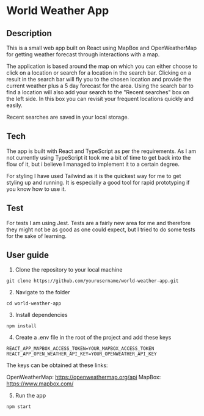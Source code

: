 # World Weather App

## Description
This is a small web app built on React using MapBox and OpenWeatherMap for getting weather forecast through interactions with a map.

The application is based around the map on which you can either choose to click on a location or search for a location in the search bar. Clicking on a result in the search bar will fly you to the chosen location and provide the current weather plus a 5 day forecast for the area. Using the search bar to find a location will also add your search to the "Recent searches" box on the left side. In this box you can revisit your frequent locations quickly and easily.

Recent searches are saved in your local storage.

## Tech
The app is built with React and TypeScript as per the requirements. As I am not currently using TypeScript it took me a bit of time to get back into the flow of it, but i believe I managed to implement it to a certain degree. 

For styling I have used Tailwind as it is the quickest way for me to get styling up and running. It is especially a good tool for rapid prototyping if you know how to use it. 

## Test
For tests I am using Jest. Tests are a fairly new area for me and therefore they might not be as good as one could expect, but I tried to do some tests for the sake of learning.


## User guide
1. Clone the repository to your local machine
  
```
git clone https://github.com/yourusername/world-weather-app.git 
```


2. Navigate to the folder
```
cd world-weather-app
```


3. Install dependencies
```
npm install
```


4. Create a .env file in the root of the project and add these keys
```
REACT_APP_MAPBOX_ACCESS_TOKEN=YOUR_MAPBOX_ACCESS_TOKEN
REACT_APP_OPEN_WEATHER_API_KEY=YOUR_OPENWEATHER_API_KEY
```

The keys can be obtained at these links: 

OpenWeatherMap: https://openweathermap.org/api
MapBox: https://www.mapbox.com/


5. Run the app
```
npm start
```


